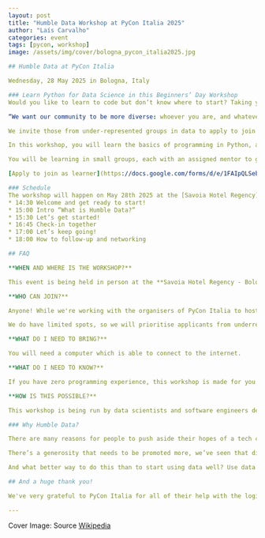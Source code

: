 ```yaml
---
layout: post
title: "Humble Data Workshop at PyCon Italia 2025"
author: "Laís Carvalho"
categories: event
tags: [pycon, workshop]
image: /assets/img/cover/bologna_pycon_italia2025.jpg

## Humble Data at PyCon Italia

Wednesday, 28 May 2025 in Bologna, Italy

### Learn Python for Data Science in this Beginners’ Day Workshop
Would you like to learn to code but don’t know where to start? Taking your first steps in programming can seem like an impossible task, so we’ve decided to put on a workshop to show beginners how it can be done and share our passion for the world of data science!

“We want our community to be more diverse: whoever you are, and whatever your background, we welcome you.” – Python Software Foundation’s Diversity Statement

We invite those from under-represented groups in data to apply to join us at our Humble Data workshop, a free event associated **with PyCon Italia in Bologna on Wednesday, 28 May 2025**.

In this workshop, you will learn the basics of programming in Python, as well as how to use tools such as Jupyter notebooks to analyse data. **Please note that you do _NOT_ need a ticket for the conference to attend this event!**

You will be learning in small groups, each with an assigned mentor to guide you through the workshop materials and answer your questions. You can expect plenty of exercises, as well as inspiring talks from those who were once in your shoes.

[Apply to join as learner](https://docs.google.com/forms/d/e/1FAIpQLSebavv8WdMfzpBJnQES4STrAfOATb809Rtcl60awk16_vE0QA/viewform){: .btn} [Apply to join as a mentor](https://docs.google.com/forms/d/e/1FAIpQLSf7q2yJmNlK2g6hG0A3dGm2MFMvIzoKr81ezuuUikLZ_CEmDQ/viewform){: .btn}

### Schedule
The workshop will happen on May 28th 2025 at the [Savoia Hotel Regency](https://www.savoia.eu/en/savoia-hotel-regency.html). Here is what we are planning for the day:
* 14:30 Welcome and get ready to start!
* 15:00 Intro “What is Humble Data?”
* 15:30 Let’s get started!
* 16:45 Check-in together
* 17:00 Let’s keep going!
* 18:00 How to follow-up and networking

## FAQ

**WHEN AND WHERE IS THE WORKSHOP?**

This event is being held in person at the **Savoia Hotel Regency - Bologna** on **Wednesday, 28 May 2025**. For further information, please keep an eye on [PyCon Italia's website](https://2025.pycon.it/en/event/humble-data).  

**WHO CAN JOIN?**

Anyone! While we're working with the organisers of PyCon Italia to host Humble Data, you will **not** need a ticket for the conference to attend this workshop. 

We do have limited spots, so we will prioritise applicants from underrepresented groups in tech. Applications close on **~March 31st~ April 6th 2025**, and successful applicants will be informed by April 13th.

**WHAT DO I NEED TO BRING?**

You will need a computer which is able to connect to the internet.

**WHAT DO I NEED TO KNOW?**

If you have zero programming experience, this workshop is made for you! If you already have some experience but are new to Python, we’ve got you covered too – the materials are designed for attendees to progress through the materials at their own rate.

**HOW IS THIS POSSIBLE?**

This workshop is being run by data scientists and software engineers dedicated to the spirit of open source. Every day we benefit from the hard work of others when we use free open tools. This is our way of giving back.

### Why Humble Data?

There are many reasons for people to push aside their hopes of a tech career, we’re here to listen, to understand what makes it difficult and to lower that threshold bit by bit. It’s daunting to enter a world of seemingly full of professionals who are already skilled, who have already proven their competence. We want to show our participants that there’s more than meets the eye.

There’s a generosity that needs to be promoted more, we’ve seen that directly from the conference partners we collaborate with and the mentors giving their time to welcome people into this community. We’re here to spread that message and let people know that better diversity and inclusivity in tech can happen if we organise our efforts in the right way.

And what better way to do this than to start using data well? Use data in a way that represents all of us. Use data for good, follow best practices, and educate everyone how powerful it can be in the right hands. We can all make a difference by understanding data and even more when we can work with it. Which is why we should stay humble around data.

## And a huge thank you!

We've very grateful to PyCon Italia for all of their help with the logistics and organistaion of this event. Their hard work helps HumbleData to be a success! 

---
```


Cover Image: Source <a href="https://it.m.wikipedia.org/wiki/Bologna#/media/File%3ABologna_Panorama.jpg">Wikipedia</a>
